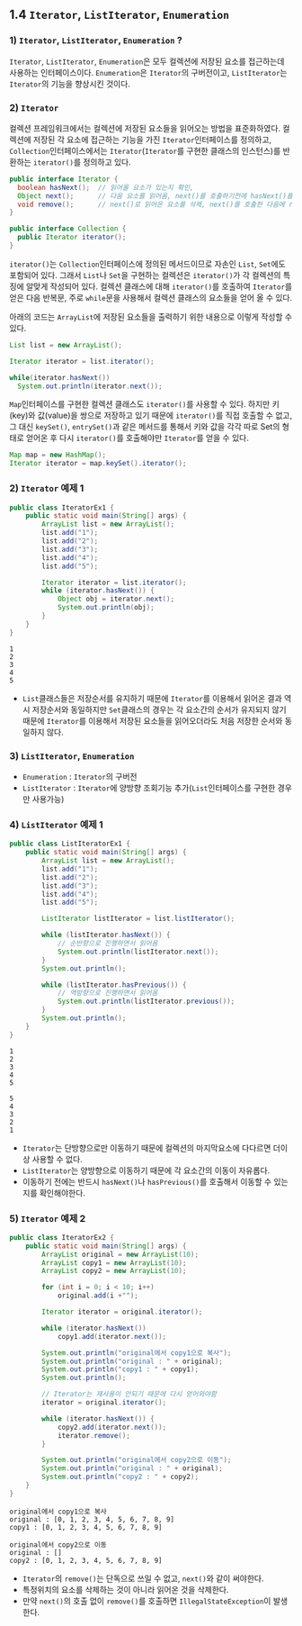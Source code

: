 ## 1.4 `Iterator`, `ListIterator`, `Enumeration`

### 1) `Iterator`, `ListIterator`, `Enumeration` ?

`Iterator`, `ListIterator`, `Enumeration`은 모두 컬렉션에 저장된 요소를 접근하는데 사용하는 인터페이스이다. `Enumeration`은 `Iterator`의 구버전이고, `ListIterator`는 `Iterator`의 기능을 향상시킨 것이다.

### 2) `Iterator`
컬렉션 프레임워크에서는 컬렉션에 저장된 요소들을 읽어오는 방법을 표준화하였다. 컬렉션에 저장된 각 요소에 접근하는 기능을 가진 `Iterator`인터페이스를 정의하고, `Collection`인터페이스에서는 `Iterator`(`Iterator`를 구현한 클래스의 인스턴스)를 반환하는 `iterator()`를 정의하고 있다.
```java
public interface Iterator {
  boolean hasNext();  // 읽어올 요소가 있는지 확인,
  Object next();      // 다음 요소를 읽어옴, next()를 호출하기전에 hasNext()를 호출해 읽어올 요소가 있는지 확인하는 것이 안전함.
  void remove();      // next()로 읽어온 요소를 삭제, next()를 호출한 다음에 remove()를 호출해야함
}

public interface Collection {
  public Iterator iterator();
}
```

`iterator()`는 `Collection`인터페이스에 정의된 메서드이므로 자손인 `List`, `Set`에도 포함되어 있다. 그래서 `List`나 `Set`을 구현하는 컬렉션은 `iterator()`가 각 컬렉션의 특징에 알맞게 작성되어 있다. 컬렉션 클래스에 대해 `iterator()`를 호출하여 `Iterator`를 얻은 다음 반복문, 주로 `while`문을 사용해서 컬렉션 클래스의 요소들을 얻어 올 수 있다.

아래의 코드는 `ArrayList`에 저장된 요소들을 출력하기 위한 내용으로 이렇게 작성할 수 있다.
```java
List list = new ArrayList();

Iterator iterator = list.iterator();

while(iterator.hasNext())
  System.out.println(iterator.next());
```

`Map`인터페이스를 구현한 컬렉션 클래스도 `iterator()`를 사용할 수 있다. 하지만 키(key)와 값(value)을 쌍으로 저장하고 있기 때문에 `iterator()`를 직접 호출할 수 없고, 그 대신 `keySet()`, `entrySet()`과 같은 메서드를 통해서 키와 값을 각각 따로 Set의 형태로 얻어온 후 다시 `iterator()`를 호출해야만 `Iterator`를 얻을 수 있다.
```java
Map map = new HashMap();
Iterator iterator = map.keySet().iterator();
```

### 2) `Iterator` 예제 1
```java
public class IteratorEx1 {
    public static void main(String[] args) {
        ArrayList list = new ArrayList();
        list.add("1");
        list.add("2");
        list.add("3");
        list.add("4");
        list.add("5");

        Iterator iterator = list.iterator();
        while (iterator.hasNext()) {
            Object obj = iterator.next();
            System.out.println(obj);
        }
    }
}
```
```
1
2
3
4
5
```
- `List`클래스들은 저장순서를 유지하기 때문에 `Iterator`를 이용해서 읽어온 결과 역시 저장순서와 동일하지만 `Set`클래스의 경우는 각 요소간의 순서가 유지되지 않기 때문에 `Iterator`를 이용해서 저장된 요소들을 읽어오더라도 처음 저장한 순서와 동일하지 않다.

### 3) `ListIterator`, `Enumeration`
- `Enumeration` : `Iterator`의 구버전
- `ListIterator` : `Iterator`에 양방향 조회기능 추가(`List`인터페이스를 구현한 경우만 사용가능)

### 4) `ListIterator` 예제 1
```java
public class ListIteratorEx1 {
    public static void main(String[] args) {
        ArrayList list = new ArrayList();
        list.add("1");
        list.add("2");
        list.add("3");
        list.add("4");
        list.add("5");

        ListIterator listIterator = list.listIterator();

        while (listIterator.hasNext()) {
            // 순반향으로 진행하면서 읽어옴
            System.out.println(listIterator.next());
        }
        System.out.println();

        while (listIterator.hasPrevious()) {
            // 역방향으로 진행하면서 읽어옴
            System.out.println(listIterator.previous());
        }
        System.out.println();
    }
}
```
```
1
2
3
4
5

5
4
3
2
1
```
- `Iterator`는 단방향으로만 이동하기 때문에 컬렉션의 마지막요소에 다다르면 더이상 사용할 수 없다.
- `ListIterator`는 양방향으로 이동하기 때문에 각 요소간의 이동이 자유롭다.
- 이동하기 전에는 반드시 `hasNext()`나 `hasPrevious()`를 호출해서 이동할 수 있는지를 확인해야한다.

### 5) `Iterator` 예제 2
```java
public class IteratorEx2 {
    public static void main(String[] args) {
        ArrayList original = new ArrayList(10);
        ArrayList copy1 = new ArrayList(10);
        ArrayList copy2 = new ArrayList(10);

        for (int i = 0; i < 10; i++)
            original.add(i +"");

        Iterator iterator = original.iterator();

        while (iterator.hasNext())
            copy1.add(iterator.next());

        System.out.println("original에서 copy1으로 복사");
        System.out.println("original : " + original);
        System.out.println("copy1 : " + copy1);
        System.out.println();

        // Iterator는 재사용이 안되기 때문에 다시 얻어와야함
        iterator = original.iterator();

        while (iterator.hasNext()) {
            copy2.add(iterator.next());
            iterator.remove();
        }

        System.out.println("original에서 copy2으로 이동");
        System.out.println("original : " + original);
        System.out.println("copy2 : " + copy2);
    }
}
```
```
original에서 copy1으로 복사
original : [0, 1, 2, 3, 4, 5, 6, 7, 8, 9]
copy1 : [0, 1, 2, 3, 4, 5, 6, 7, 8, 9]

original에서 copy2으로 이동
original : []
copy2 : [0, 1, 2, 3, 4, 5, 6, 7, 8, 9]
```

- `Iterator`의 `remove()`는 단독으로 쓰일 수 없고, `next()`와 같이 써야한다.
- 특정위치의 요소를 삭제하는 것이 아니라 읽어온 것을 삭제한다.
- 만약 `next()`의 호출 없이 `remove()`를 호출하면 `IllegalStateException`이 발생한다.
